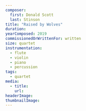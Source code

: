 ```yaml
---
composer:
  first: Donald Scott
  last: Stinson
title: "Raised by Wolves"
duration:
yearComposed: 2019
commissionedOrWrittenFor: written
size: quartet
instrumentation:
  - flute
  - violin
  - piano
  - percussion
tags:
  - quartet
media:
  - title:
    url:
headerImage:
thumbnailImage:
---
```

